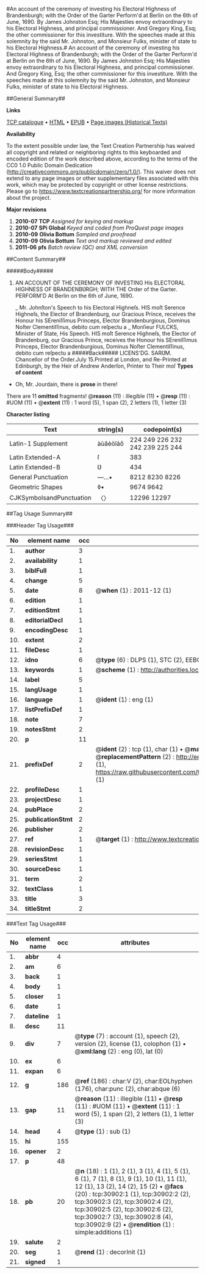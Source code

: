 #An account of the ceremony of investing his Electoral Highness of Brandenburgh; with the Order of the Garter Perform'd at Berlin on the 6th of June, 1690. By James Johnston Esq; His Majesties envoy extraordinary to his Electoral Highness, and principal commissioner. And Gregory King, Esq; the other commissioner for this investiture. With the speeches made at this solemnity by the said Mr. Johnston, and Monsieur Fulks, minister of state to his Electoral Highness.#
An account of the ceremony of investing his Electoral Highness of Brandenburgh; with the Order of the Garter Perform'd at Berlin on the 6th of June, 1690. By James Johnston Esq; His Majesties envoy extraordinary to his Electoral Highness, and principal commissioner. And Gregory King, Esq; the other commissioner for this investiture. With the speeches made at this solemnity by the said Mr. Johnston, and Monsieur Fulks, minister of state to his Electoral Highness.

##General Summary##

**Links**

[TCP catalogue](http://www.ota.ox.ac.uk/tcp/)  • 
[HTML](http://tei.it.ox.ac.uk/tcp/Texts-HTML/free/A24/A24989.html)  • 
[EPUB](http://tei.it.ox.ac.uk/tcp/Texts-EPUB/free/A24/A24989.epub) • 
[Page images (Historical Texts)](https://historicaltexts.jisc.ac.uk/eebo-99826499e)

**Availability**

To the extent possible under law, the Text Creation Partnership has waived all copyright and related or neighboring rights to this keyboarded and encoded edition of the work described above, according to the terms of the CC0 1.0 Public Domain Dedication (http://creativecommons.org/publicdomain/zero/1.0/). This waiver does not extend to any page images or other supplementary files associated with this work, which may be protected by copyright or other license restrictions. Please go to https://www.textcreationpartnership.org/ for more information about the project.

**Major revisions**

1. __2010-07__ __TCP__ *Assigned for keying and markup*
1. __2010-07__ __SPi Global__ *Keyed and coded from ProQuest page images*
1. __2010-09__ __Olivia Bottum__ *Sampled and proofread*
1. __2010-09__ __Olivia Bottum__ *Text and markup reviewed and edited*
1. __2011-06__ __pfs__ *Batch review (QC) and XML conversion*

##Content Summary##

#####Body#####

1. AN ACCOUNT OF THE CEREMONY OF INVESTING His ELECTORAL HIGHNESS OF BRANDENBƲRGH; WITH THE Order of the Garter. PERFORM'D At Berlin on the 6th of June, 1690.

    _ Mr. Johnſton's Speech to his Electoral Highneſs.
HIS moſt Serence Highneſs, the Elector of Brandenburg, our Gracious Prince, receives the Honour his SEreniſſimus Princeps, Elector Brandenburgious, Dominus Noſter Clementiſſinus, debito cum reſpectu a
    _ Monſieur FULCKS, Minister of State, His Speech.
HIS moſt Serence Highneſs, the Elector of Brandenburg, our Gracious Prince, receives the Honour his SEreniſſimus Princeps, Elector Brandenburgious, Dominus Noſter Clementiſſinus, debito cum reſpectu a
#####Back#####
LICENS'DG. SARƲM. Chancellor of the Order.July 15.Printed at London, and Re-Printed at Edinburgh, by the Heir of Andrew Anderſon, Printer to Their moſ
**Types of content**

  * Oh, Mr. Jourdain, there is **prose** in there!

There are 11 **omitted** fragments! 
 @__reason__ (11) : illegible (11)  •  @__resp__ (11) : #UOM (11)  •  @__extent__ (11) : 1 word (5), 1 span (2), 2 letters (1), 1 letter (3)

**Character listing**


|Text|string(s)|codepoint(s)|
|---|---|---|
|Latin-1 Supplement|àùâèòïáô|224 249 226 232 242 239 225 244|
|Latin Extended-A|ſ|383|
|Latin Extended-B|Ʋ|434|
|General Punctuation|—…•|8212 8230 8226|
|Geometric Shapes|◊▪|9674 9642|
|CJKSymbolsandPunctuation|〈〉|12296 12297|

##Tag Usage Summary##

###Header Tag Usage###

|No|element name|occ|attributes|
|---|---|---|---|
|1.|__author__|3||
|2.|__availability__|1||
|3.|__biblFull__|1||
|4.|__change__|5||
|5.|__date__|8| @__when__ (1) : 2011-12 (1)|
|6.|__edition__|1||
|7.|__editionStmt__|1||
|8.|__editorialDecl__|1||
|9.|__encodingDesc__|1||
|10.|__extent__|2||
|11.|__fileDesc__|1||
|12.|__idno__|6| @__type__ (6) : DLPS (1), STC (2), EEBO-CITATION (1), PROQUEST (1), VID (1)|
|13.|__keywords__|1| @__scheme__ (1) : http://authorities.loc.gov/ (1)|
|14.|__label__|5||
|15.|__langUsage__|1||
|16.|__language__|1| @__ident__ (1) : eng (1)|
|17.|__listPrefixDef__|1||
|18.|__note__|7||
|19.|__notesStmt__|2||
|20.|__p__|11||
|21.|__prefixDef__|2| @__ident__ (2) : tcp (1), char (1)  •  @__matchPattern__ (2) : ([0-9\-]+):([0-9IVX]+) (1), (.+) (1)  •  @__replacementPattern__ (2) : http://eebo.chadwyck.com/downloadtiff?vid=$1&page=$2 (1), https://raw.githubusercontent.com/textcreationpartnership/Texts/master/tcpchars.xml#$1 (1)|
|22.|__profileDesc__|1||
|23.|__projectDesc__|1||
|24.|__pubPlace__|2||
|25.|__publicationStmt__|2||
|26.|__publisher__|2||
|27.|__ref__|1| @__target__ (1) : http://www.textcreationpartnership.org/docs/. (1)|
|28.|__revisionDesc__|1||
|29.|__seriesStmt__|1||
|30.|__sourceDesc__|1||
|31.|__term__|2||
|32.|__textClass__|1||
|33.|__title__|3||
|34.|__titleStmt__|2||


###Text Tag Usage###

|No|element name|occ|attributes|
|---|---|---|---|
|1.|__abbr__|4||
|2.|__am__|6||
|3.|__back__|1||
|4.|__body__|1||
|5.|__closer__|1||
|6.|__date__|1||
|7.|__dateline__|1||
|8.|__desc__|11||
|9.|__div__|7| @__type__ (7) : account (1), speech (2), version (2), license (1), colophon (1)  •  @__xml:lang__ (2) : eng (0), lat (0)|
|10.|__ex__|6||
|11.|__expan__|6||
|12.|__g__|186| @__ref__ (186) : char:V (2), char:EOLhyphen (176), char:punc (2), char:abque (6)|
|13.|__gap__|11| @__reason__ (11) : illegible (11)  •  @__resp__ (11) : #UOM (11)  •  @__extent__ (11) : 1 word (5), 1 span (2), 2 letters (1), 1 letter (3)|
|14.|__head__|4| @__type__ (1) : sub (1)|
|15.|__hi__|155||
|16.|__opener__|2||
|17.|__p__|48||
|18.|__pb__|20| @__n__ (18) : 1 (1), 2 (1), 3 (1), 4 (1), 5 (1), 6 (1), 7 (1), 8 (1), 9 (1), 10 (1), 11 (1), 12 (1), 13 (2), 14 (2), 15 (2)  •  @__facs__ (20) : tcp:30902:1 (1), tcp:30902:2 (2), tcp:30902:3 (2), tcp:30902:4 (2), tcp:30902:5 (2), tcp:30902:6 (2), tcp:30902:7 (3), tcp:30902:8 (4), tcp:30902:9 (2)  •  @__rendition__ (1) : simple:additions (1)|
|19.|__salute__|2||
|20.|__seg__|1| @__rend__ (1) : decorInit (1)|
|21.|__signed__|1||
